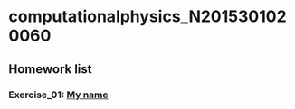# computationalphysics_N2015301020060
## Homework list 
### Exercise_01: [My name](https://raw.githubusercontent.com/wangqi19970224/computationalphysics_N2015301020060/master/Exercise_01.py)

